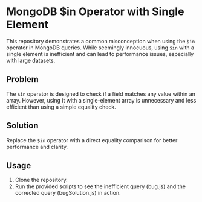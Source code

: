 # MongoDB $in Operator with Single Element
This repository demonstrates a common misconception when using the `$in` operator in MongoDB queries.  While seemingly innocuous, using `$in` with a single element is inefficient and can lead to performance issues, especially with large datasets.

## Problem
The `$in` operator is designed to check if a field matches any value within an array.  However, using it with a single-element array is unnecessary and less efficient than using a simple equality check.

## Solution
Replace the `$in` operator with a direct equality comparison for better performance and clarity.

## Usage
1. Clone the repository.
2. Run the provided scripts to see the inefficient query (bug.js) and the corrected query (bugSolution.js) in action.
